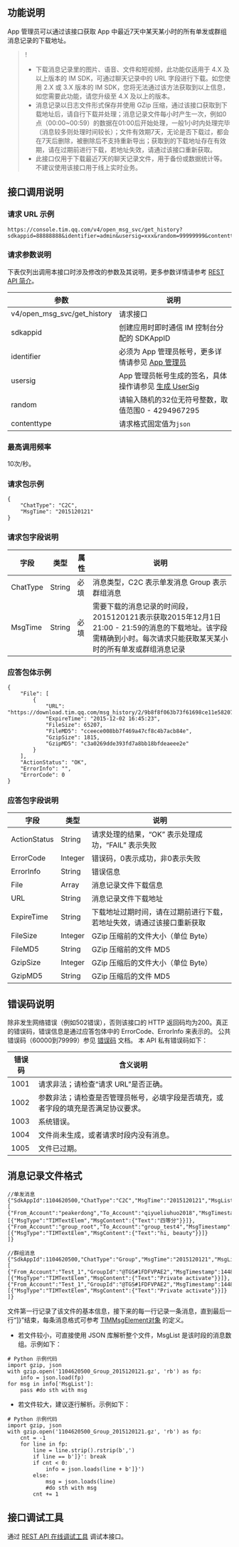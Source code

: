 ## 功能说明
App 管理员可以通过该接口获取 App 中最近7天中某天某小时的所有单发或群组消息记录的下载地址。

>!
>- 下载消息记录里的图片、语音、文件和短视频，此功能仅适用于 4.X 及以上版本的 IM SDK，可通过聊天记录中的 URL 字段进行下载。如您使用 2.X 或 3.X 版本的 IM SDK，您将无法通过该方法获取到以上信息，如您需要此功能，请您升级至 4.X 及以上的版本。
>- 消息记录以日志文件形式保存并使用 GZip 压缩，通过该接口获取到下载地址后，请自行下载并处理；消息记录文件每小时产生一次，例如0点（00:00~00:59）的数据在01:00后开始处理，一般1小时内处理完毕（消息较多则处理时间较长）；文件有效期7天，无论是否下载过，都会在7天后删除，被删除后不支持重新导出；获取到的下载地址存在有效期，请在过期前进行下载，若地址失效，请通过该接口重新获取。
>- 此接口仅用于下载最近7天的聊天记录文件，用于备份或数据统计等。不建议使用该接口用于线上实时业务。


## 接口调用说明
### 请求 URL 示例
```
https://console.tim.qq.com/v4/open_msg_svc/get_history?sdkappid=88888888&identifier=admin&usersig=xxx&random=99999999&contenttype=json
 ```
### 请求参数说明
 
下表仅列出调用本接口时涉及修改的参数及其说明，更多参数详情请参考 [REST API 简介](https://cloud.tencent.com/document/product/269/1519)。

| 参数               | 说明                                 |
| ------------------ | ------------------------------------ |
| v4/open_msg_svc/get_history  | 请求接口                             |
| sdkappid           | 创建应用时即时通信 IM 控制台分配的 SDKAppID |
| identifier         | 必须为 App 管理员帐号，更多详情请参见 [App 管理员](https://cloud.tencent.com/document/product/269/31999#app-.E7.AE.A1.E7.90.86.E5.91.98)                |
| usersig            | App 管理员帐号生成的签名，具体操作请参见 [生成 UserSig](https://cloud.tencent.com/document/product/269/32688)    |
| random             | 请输入随机的32位无符号整数，取值范围0 - 4294967295                 |
|contenttype|请求格式固定值为`json`|

### 最高调用频率
10次/秒。

### 请求包示例

```
{
    "ChatType": "C2C",
    "MsgTime": "2015120121"
}
```

### 请求包字段说明

| 字段 | 类型 | 属性 | 说明 |
|---------|---------|---------|---------|
| ChatType | String | 必填 |消息类型，C2C 表示单发消息 Group 表示群组消息 |
| MsgTime | String | 必填 |需要下载的消息记录的时间段，2015120121表示获取2015年12月1日21:00 - 21:59的消息的下载地址。该字段需精确到小时。每次请求只能获取某天某小时的所有单发或群组消息记录  |

### 应答包体示例
```
{
	"File": [
		{
			"URL": "https://download.tim.qq.com/msg_history/2/9b8f8f063b73f61698ce11e58207e89ade40.gz",
			"ExpireTime": "2015-12-02 16:45:23",
			"FileSize": 65207,
			"FileMD5": "cceece008bb7f469a47cf8c4b7acb84e",
			"GzipSize": 1815,
			"GzipMD5": "c3a0269dde393fd7a8bb18bfdeaeee2e"
		}
	],
	"ActionStatus": "OK",
	"ErrorInfo": "",
	"ErrorCode": 0
}
```

### 应答包字段说明

| 字段 | 类型 | 说明 |
|---------|---------|---------|
| ActionStatus | String | 请求处理的结果，“OK” 表示处理成功，“FAIL” 表示失败 |
| ErrorCode|	Integer	|错误码，0表示成功，非0表示失败 |
| ErrorInfo | String  | 错误信息 |
| File | Array  | 消息记录文件下载信息 |
| URL | String | 消息记录文件下载地址 |
| ExpireTime | String | 下载地址过期时间，请在过期前进行下载，若地址失效，请通过该接口重新获取 |
| FileSize | Integer | GZip 压缩前的文件大小（单位 Byte） |
| FileMD5 | String | GZip 压缩前的文件 MD5 |
| GzipSize | Integer |GZip 压缩后的文件大小（单位 Byte）|
| GzipMD5 | String  |GZip 压缩后的文件 MD5 |

## 错误码说明
除非发生网络错误（例如502错误），否则该接口的 HTTP 返回码均为200。真正的错误码，错误信息是通过应答包体中的 ErrorCode、ErrorInfo 来表示的。
公共错误码（60000到79999）参见 [错误码](https://cloud.tencent.com/document/product/269/1671) 文档。
本 API 私有错误码如下：

| 错误码 | 含义说明|
|---------|---------|
| 1001 | 请求非法；请检查“请求 URL”是否正确。  |
| 1002 | 参数非法；请检查是否管理员帐号，必填字段是否填充，或者字段的填充是否满足协议要求。 |
| 1003 | 系统错误。  |
| 1004 | 文件尚未生成，或者请求时段内没有消息。 |
| 1005 | 文件已过期。 |

## 消息记录文件格式

```
//单发消息
{"SdkAppId":1104620500,"ChatType":"C2C","MsgTime":"2015120121","MsgList":[
{"From_Account":"peakerdong","To_Account":"qiyueliuhuo2018","MsgTimestamp":1448974806,"MsgSeq":3452069198,"MsgRandom":45838,"MsgBody":[{"MsgType":"TIMTextElem","MsgContent":{"Text":"四等分"}}]},
{"From_Account":"group_root","To_Account":"group_test4","MsgTimestamp":1448974808,"MsgSeq":462709847,"MsgRandom":19196437,"MsgBody":[{"MsgType":"TIMTextElem","MsgContent":{"Text":"hi, beauty"}}]}
]}

//群组消息
{"SdkAppId":1104620500,"ChatType":"Group","MsgTime":"2015120121","MsgList":[
{"From_Account":"Test_1","GroupId":"@TGS#1FDFVPAE2","MsgTimestamp":1448975384,"MsgSeq":1,"MsgBody":[{"MsgType":"TIMTextElem","MsgContent":{"Text":"Private activate"}}]},
{"From_Account":"Test_1","GroupId":"@TGS#1FDFVPAE2","MsgTimestamp":1448975384,"MsgSeq":1,"MsgBody":[{"MsgType":"TIMTextElem","MsgContent":{"Text":"Private activate"}}]}
]}
```

文件第一行记录了该文件的基本信息，接下来的每一行记录一条消息，直到最后一行“]}”结束，每条消息格式可参考 [TIMMsgElement对象](https://cloud.tencent.com/document/product/269/2720#.E6.B6.88.E6.81.AF.E5.85.83.E7.B4.A0-timmsgelement) 的定义。
- 若文件较小，可直接使用 JSON 库解析整个文件，MsgList 是该时段的消息数组。示例如下：
```
# Python 示例代码
import gzip, json
with gzip.open('1104620500_Group_2015120121.gz', 'rb') as fp:
    info = json.load(fp)
for msg in info['MsgList']:
    pass #do sth with msg
```
- 若文件较大，建议逐行解析。示例如下：
```
# Python 示例代码
import gzip, json
with gzip.open('1104620500_Group_2015120121.gz', 'rb') as fp:
    cnt = -1
    for line in fp:
        line = line.strip().rstrip(b',')
        if line == b']}': break
        if cnt < 0:
            info = json.loads(line + b']}')
        else:
            msg = json.loads(line)
            #do sth with msg
        cnt += 1
```

## 接口调试工具
通过 [REST API 在线调试工具](https://29294-22989-29805-29810.cdn-go.cn/api-test.html#v4/open_msg_svc/get_history) 调试本接口。

